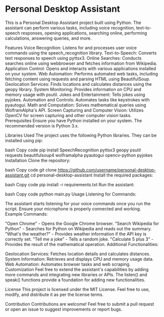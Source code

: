 <h1>Personal Desktop Assistant</h1>
This is a Personal Desktop Assistant project built using Python. The assistant can perform various tasks, including voice recognition, text-to-speech responses, opening applications, searching online, performing calculations, answering queries, and more.

Features
Voice Recognition: Listens for and processes user voice commands using the speech_recognition library.
Text-to-Speech: Converts text responses to speech using pyttsx3.
Online Searches: Conducts searches online using webbrowser and fetches information from Wikipedia.
Application Control: Opens and interacts with various applications installed on your system.
Web Automation: Performs automated web tasks, including fetching content using requests and parsing HTML using BeautifulSoup.
Geolocation Services: Finds locations and calculates distances using the geopy library.
System Monitoring: Provides information on CPU and memory usage with psutil.
Jokes and Entertainment: Tells jokes using pyjokes.
Automation and Controls: Automates tasks like keystrokes with pyautogui.
Math and Computation: Solves mathematical queries using WolframAlpha's API.
Screen Capturing and Computer Vision: Utilizes OpenCV for screen capturing and other computer vision tasks.
Prerequisites
Ensure you have Python installed on your system. The recommended version is Python 3.x.

Libraries Used
The project uses the following Python libraries. They can be installed using pip:

bash
Copy code
pip install SpeechRecognition pyttsx3 geopy psutil requests beautifulsoup4 wolframalpha pyautogui opencv-python pyjokes
Installation
Clone the repository:

bash
Copy code
git clone https://github.com/username/personal-desktop-assistant.git
cd personal-desktop-assistant
Install the required packages:

bash
Copy code
pip install -r requirements.txt
Run the assistant:

bash
Copy code
python main.py
Usage
Listening for Commands:

The assistant starts listening for your voice commands once you run the script.
Ensure your microphone is properly connected and working.
Example Commands:

"Open Chrome" - Opens the Google Chrome browser.
"Search Wikipedia for Python" - Searches for Python on Wikipedia and reads out the summary.
"What's the weather?" - Provides weather information if the API key is correctly set.
"Tell me a joke" - Tells a random joke.
"Calculate 5 plus 3" - Provides the result of the mathematical operation.
Additional Functionalities:

Geolocation Services: Fetches location details and calculates distances.
System Information: Retrieves and displays CPU and memory usage data.
Web Automation: Automates browser tasks and web scraping.
Customization
Feel free to extend the assistant's capabilities by adding more commands and integrating new libraries or APIs. The listen() and speak() functions provide a foundation for adding new functionalities.

License
This project is licensed under the MIT License. Feel free to use, modify, and distribute it as per the license terms.

Contribution
Contributions are welcome! Feel free to submit a pull request or open an issue to suggest improvements or report bugs.
